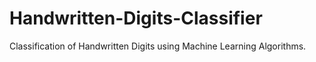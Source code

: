 # Handwritten-Digits-Classifier
Classification of Handwritten Digits using Machine Learning Algorithms.
